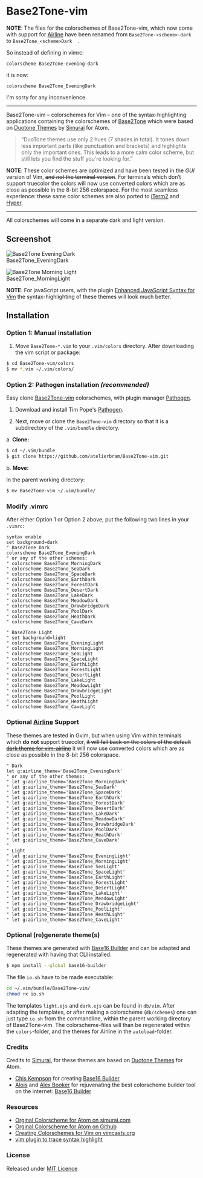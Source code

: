 # Base2Tone-vim

**NOTE**: The files for the colorschemes of Base2Tone-vim, which now come with support for [Airline](https://github.com/vim-airline/vim-airline) have been renamed from `Base2Tone-<scheme>-dark` to `Base2Tone_<scheme>Dark  `.

So instead of defining in vimrc:

```
colorscheme Base2Tone-evening-dark
```

it is now:

```
colorscheme Base2Tone_EveningDark
```

I'm sorry for any inconvenience.

***   ***   ***   ***   ***   ***   ***   ***   ***

Base2Tone-vim – colorschemes for Vim – one of the syntax-highlighting applications containing the colorschemes of [Base2Tone](http://base2t.one) which were based on [Duotone Themes](http://simurai.com/projects/2016/01/01/duotone-themes/) by [Simurai](http://simurai.com/) for Atom.
> “DuoTone themes use only 2 hues (7 shades in total). It tones down less important parts (like punctuation and brackets) and highlights only the important ones. This leads to a more calm color scheme, but still lets you find the stuff you're looking for.”

**NOTE**: These color schemes are optimized and have been tested in the _GUI_ version of Vim, <del>and _not_ the terminal version</del>. For terminals which don’t support truecolor the colors will now use converted colors which are as close as possible in the 8-bit 256 colorspace. For the most seamless experience: these same color schemes are also ported to [iTerm2](https://github.com/atelierbram/Base2Tone-iterm2) and [Hyper](https://github.com/atelierbram/Base2Tone-hyperterm).

***   ***   ***   ***   ***   ***   ***   ***   ***


All colorschemes will come in a separate dark and light version.

## Screenshot
![Base2Tone Evening Dark](http://base2t.one/assets/img/png/Base2Tone-Evening-dark-vim_940x640.png)
<br>Base2Tone_EveningDark

![Base2Tone Morning Light](http://base2t.one/assets/img/png/Base2Tone-Morning-light-vim_940x640.png)
<br>Base2Tone_MorningLight

**NOTE**: For javaScript users, with the plugin [Enhanced JavaScript Syntax for Vim](https://github.com/jelera/vim-javascript-syntax) the syntax-highlighting of these themes will look much better.

## Installation

### Option 1: Manual installation

1.  Move `Base2Tone-*.vim` to your `.vim/colors` directory. After downloading the
vim script or package:

```bash
$ cd Base2Tone-vim/colors
$ mv *.vim ~/.vim/colors/
```

### Option 2: Pathogen installation ***(recommended)***
Easy clone [Base2Tone-vim](https://github.com/atelierbram/Base2Tone-vim) colorschemes, with plugin manager [Pathogen].

1.  Download and install Tim Pope's [Pathogen].

2.  Next, move or clone the `Base2Tone-vim` directory so that it is
a subdirectory of the `.vim/bundle` directory.

a. **Clone:**

```bash
$ cd ~/.vim/bundle
$ git clone https://github.com/atelierbram/Base2Tone-vim.git
```

b. **Move:**

In the parent working directory:

```bash
$ mv Base2Tone-vim ~/.vim/bundle/
```

### Modify .vimrc

After either Option 1 or Option 2 above, put the following two lines in your
`.vimrc`:

```vim
syntax enable
set background=dark
" Base2Tone Dark
colorscheme Base2Tone_EveningDark
" or any of the other schemes:
" colorscheme Base2Tone_MorningDark
" colorscheme Base2Tone_SeaDark
" colorscheme Base2Tone_SpaceDark
" colorscheme Base2Tone_EarthDark
" colorscheme Base2Tone_ForestDark
" colorscheme Base2Tone_DesertDark
" colorscheme Base2Tone_LakeDark
" colorscheme Base2Tone_MeadowDark
" colorscheme Base2Tone_DrawbridgeDark
" colorscheme Base2Tone_PoolDark
" colorscheme Base2Tone_HeathDark
" colorscheme Base2Tone_CaveDark

" Base2Tone Light
" set background=light
" colorscheme Base2Tone_EveningLight
" colorscheme Base2Tone_MorningLight
" colorscheme Base2Tone_SeaLight
" colorscheme Base2Tone_SpaceLight
" colorscheme Base2Tone_EarthLight
" colorscheme Base2Tone_ForestLight
" colorscheme Base2Tone_DesertLight
" colorscheme Base2Tone_LakeLight
" colorscheme Base2Tone_MeadowLight
" colorscheme Base2Tone_DrawbridgeLight
" colorscheme Base2Tone_PoolLight
" colorscheme Base2Tone_HeathLight
" colorscheme Base2Tone_CaveLight
```

### Optional [Airline](https://github.com/vim-airline/vim-airline) Support
These themes are tested in Gvim, but when using Vim within terminals which **do not** support truecolor, <del>it will fall back on the colors of the default [dark theme for vim-airline](https://github.com/vim-airline/vim-airline/blob/master/autoload/airline/themes/dark.vim)</del> it will now use converted colors which are as close as possible in the 8-bit 256 colorspace.

```vim
" Dark
let g:airline_theme='Base2Tone_EveningDark'
" or any of the other themes:
" let g:airline_theme='Base2Tone_MorningDark'
" let g:airline_theme='Base2Tone_SeaDark'
" let g:airline_theme='Base2Tone_SpaceDark'
" let g:airline_theme='Base2Tone_EarthDark'
" let g:airline_theme='Base2Tone_ForestDark'
" let g:airline_theme='Base2Tone_DesertDark'
" let g:airline_theme='Base2Tone_LakeDark'
" let g:airline_theme='Base2Tone_MeadowDark'
" let g:airline_theme='Base2Tone_DrawbridgeDark'
" let g:airline_theme='Base2Tone_PoolDark'
" let g:airline_theme='Base2Tone_HeathDark'
" let g:airline_theme='Base2Tone_CaveDark'
"
" Light
" let g:airline_theme='Base2Tone_EveningLight'
" let g:airline_theme='Base2Tone_MorningLight'
" let g:airline_theme='Base2Tone_SeaLight'
" let g:airline_theme='Base2Tone_SpaceLight'
" let g:airline_theme='Base2Tone_EarthLight'
" let g:airline_theme='Base2Tone_ForestLight'
" let g:airline_theme='Base2Tone_DesertLight'
" let g:airline_theme='Base2Tone_LakeLight'
" let g:airline_theme='Base2Tone_MeadowLight'
" let g:airline_theme='Base2Tone_DrawbridgeLight'
" let g:airline_theme='Base2Tone_PoolLight'
" let g:airline_theme='Base2Tone_HeathLight'
" let g:airline_theme='Base2Tone_CaveLight'
```

### Optional (re)generate theme(s)
These themes are generated with [Base16 Builder](https://github.com/base16-builder/base16-builder) and can be adapted and regenerated with having that CLI installed.

```bash
$ npm install --global base16-builder
```

The file `io.sh` have to be made executable:

```bash
cd ~/.vim/bundle/Base2Tone-vim/
chmod +x io.sh
```

The templates `light.ejs` and `dark.ejs` can be found in `db/vim`.
After adapting the templates, or after making a colorscheme (`db/schemes`) one can just type `io.sh` from the commandline, within the parent working directory of Base2Tone-vim. The colorscheme-files will than be regenerated within the `colors`-folder, and the themes for Airline in the `autoload`-folder.

### Credits
Credits to [Simurai](http://simurai.com/), for these themes are based on [Duotone Themes](http://simurai.com/projects/2016/01/01/duotone-themes/) for Atom.
- [Chis Kempson](http://github.com/chriskempson) for creating [Base16 Builder](http://http://github.com/chriskempson/base16-builder)
- [Alois](https://github.com/aloisdg) and [Alex Booker](https://github.com/bookercodes) for rejuvenating the best colorscheme builder tool on the internet: [Base16 Builder](https://github.com/base16-builder/base16-builder)

### Resources
- [Orginal Colorscheme for Atom on simurai.com](http://simurai.com/projects/2016/01/01/duotone-themes/)
- [Orginal Colorscheme for Atom on Github](https://github.com/simurai/duotone-dark-syntax/blob/master/styles/colors.less)
- [Creating Colorschemes for Vim on vimcasts.org](http://vimcasts.org/episodes/creating-colorschemes-for-vim/)
- [vim plugin to trace syntax highlight](https://github.com/gerw/vim-HiLinkTrace)

### License
Released under [MIT Licence](http://atelierbram.mit-license.org)

[Pathogen]: https://github.com/tpope/vim-pathogen
